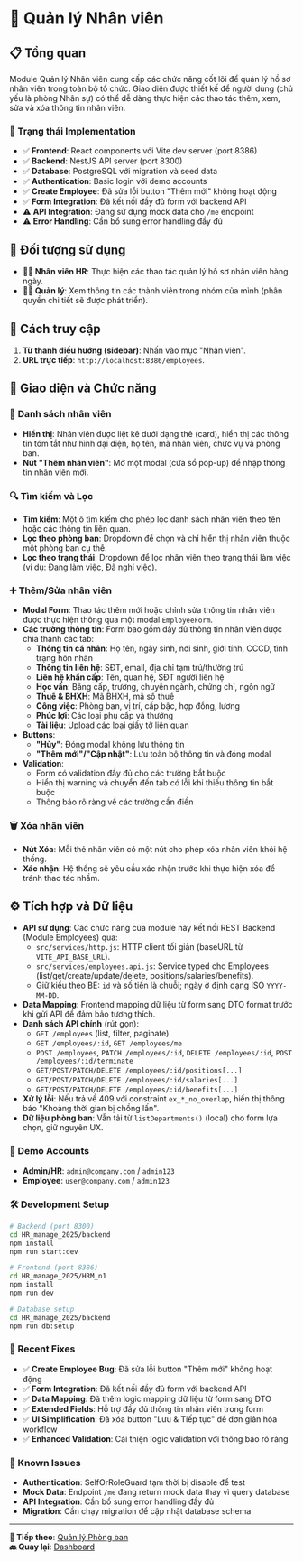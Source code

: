 # 👥 Quản lý Nhân viên

## 📋 Tổng quan

Module Quản lý Nhân viên cung cấp các chức năng cốt lõi để quản lý hồ sơ nhân viên trong toàn bộ tổ chức. Giao diện được thiết kế để người dùng (chủ yếu là phòng Nhân sự) có thể dễ dàng thực hiện các thao tác thêm, xem, sửa và xóa thông tin nhân viên.

### 🚀 Trạng thái Implementation
- ✅ **Frontend**: React components với Vite dev server (port 8386)
- ✅ **Backend**: NestJS API server (port 8300) 
- ✅ **Database**: PostgreSQL với migration và seed data
- ✅ **Authentication**: Basic login với demo accounts
- ✅ **Create Employee**: Đã sửa lỗi button "Thêm mới" không hoạt động
- ✅ **Form Integration**: Đã kết nối đầy đủ form với backend API
- ⚠️ **API Integration**: Đang sử dụng mock data cho `/me` endpoint
- ⚠️ **Error Handling**: Cần bổ sung error handling đầy đủ

## 🎯 Đối tượng sử dụng

- **👩‍💼 Nhân viên HR**: Thực hiện các thao tác quản lý hồ sơ nhân viên hàng ngày.
- **👨‍💻 Quản lý**: Xem thông tin các thành viên trong nhóm của mình (phân quyền chi tiết sẽ được phát triển).

## 🧭 Cách truy cập

1. **Từ thanh điều hướng (sidebar)**: Nhấn vào mục "Nhân viên".
2. **URL trực tiếp**: `http://localhost:8386/employees`.

## 📱 Giao diện và Chức năng

### 📜 **Danh sách nhân viên**

- **Hiển thị**: Nhân viên được liệt kê dưới dạng thẻ (card), hiển thị các thông tin tóm tắt như hình đại diện, họ tên, mã nhân viên, chức vụ và phòng ban.
- **Nút "Thêm nhân viên"**: Mở một modal (cửa sổ pop-up) để nhập thông tin nhân viên mới.

### 🔍 **Tìm kiếm và Lọc**

- **Tìm kiếm**: Một ô tìm kiếm cho phép lọc danh sách nhân viên theo tên hoặc các thông tin liên quan.
- **Lọc theo phòng ban**: Dropdown để chọn và chỉ hiển thị nhân viên thuộc một phòng ban cụ thể.
- **Lọc theo trạng thái**: Dropdown để lọc nhân viên theo trạng thái làm việc (ví dụ: Đang làm việc, Đã nghỉ việc).

### ➕ **Thêm/Sửa nhân viên**

- **Modal Form**: Thao tác thêm mới hoặc chỉnh sửa thông tin nhân viên được thực hiện thông qua một modal `EmployeeForm`.
- **Các trường thông tin**: Form bao gồm đầy đủ thông tin nhân viên được chia thành các tab:
    - **Thông tin cá nhân**: Họ tên, ngày sinh, nơi sinh, giới tính, CCCD, tình trạng hôn nhân
    - **Thông tin liên hệ**: SĐT, email, địa chỉ tạm trú/thường trú
    - **Liên hệ khẩn cấp**: Tên, quan hệ, SĐT người liên hệ
    - **Học vấn**: Bằng cấp, trường, chuyên ngành, chứng chỉ, ngôn ngữ
    - **Thuế & BHXH**: Mã BHXH, mã số thuế
    - **Công việc**: Phòng ban, vị trí, cấp bậc, hợp đồng, lương
    - **Phúc lợi**: Các loại phụ cấp và thưởng
    - **Tài liệu**: Upload các loại giấy tờ liên quan
- **Buttons**: 
    - **"Hủy"**: Đóng modal không lưu thông tin
    - **"Thêm mới"/"Cập nhật"**: Lưu toàn bộ thông tin và đóng modal
- **Validation**: 
    - Form có validation đầy đủ cho các trường bắt buộc
    - Hiển thị warning và chuyển đến tab có lỗi khi thiếu thông tin bắt buộc
    - Thông báo rõ ràng về các trường cần điền

### 🗑️ **Xóa nhân viên**

- **Nút Xóa**: Mỗi thẻ nhân viên có một nút cho phép xóa nhân viên khỏi hệ thống.
- **Xác nhận**: Hệ thống sẽ yêu cầu xác nhận trước khi thực hiện xóa để tránh thao tác nhầm.

## ⚙️ Tích hợp và Dữ liệu

- **API sử dụng**: Các chức năng của module này kết nối REST Backend (Module Employees) qua:
    - `src/services/http.js`: HTTP client tối giản (baseURL từ `VITE_API_BASE_URL`).
    - `src/services/employees.api.js`: Service typed cho Employees (list/get/create/update/delete, positions/salaries/benefits).
    - Giữ kiểu theo BE: `id` và số tiền là chuỗi; ngày ở định dạng ISO `YYYY-MM-DD`.
- **Data Mapping**: Frontend mapping dữ liệu từ form sang DTO format trước khi gửi API để đảm bảo tương thích.
- **Danh sách API chính** (rút gọn):
    - `GET /employees` (list, filter, paginate)
    - `GET /employees/:id`, `GET /employees/me`
    - `POST /employees`, `PATCH /employees/:id`, `DELETE /employees/:id`, `POST /employees/:id/terminate`
    - `GET/POST/PATCH/DELETE /employees/:id/positions[...]`
    - `GET/POST/PATCH/DELETE /employees/:id/salaries[...]`
    - `GET/POST/PATCH/DELETE /employees/:id/benefits[...]`
- **Xử lý lỗi**: Nếu trả về 409 với constraint `ex_*_no_overlap`, hiển thị thông báo "Khoảng thời gian bị chồng lấn".
- **Dữ liệu phòng ban**: Vẫn tải từ `listDepartments()` (local) cho form lựa chọn, giữ nguyên UX.

### 🔐 Demo Accounts
- **Admin/HR**: `admin@company.com` / `admin123`
- **Employee**: `user@company.com` / `admin123`

### 🛠️ Development Setup
```bash
# Backend (port 8300)
cd HR_manage_2025/backend
npm install
npm run start:dev

# Frontend (port 8386)  
cd HR_manage_2025/HRM_n1
npm install
npm run dev

# Database setup
cd HR_manage_2025/backend
npm run db:setup
```

### 🎉 Recent Fixes
- ✅ **Create Employee Bug**: Đã sửa lỗi button "Thêm mới" không hoạt động
- ✅ **Form Integration**: Đã kết nối đầy đủ form với backend API
- ✅ **Data Mapping**: Đã thêm logic mapping dữ liệu từ form sang DTO
- ✅ **Extended Fields**: Hỗ trợ đầy đủ thông tin nhân viên trong form
- ✅ **UI Simplification**: Đã xóa button "Lưu & Tiếp tục" để đơn giản hóa workflow
- ✅ **Enhanced Validation**: Cải thiện logic validation với thông báo rõ ràng

### 🚨 Known Issues
- **Authentication**: SelfOrRoleGuard tạm thời bị disable để test
- **Mock Data**: Endpoint `/me` đang return mock data thay vì query database
- **API Integration**: Cần bổ sung error handling đầy đủ
- **Migration**: Cần chạy migration để cập nhật database schema

---

**📝 Tiếp theo**: [Quản lý Phòng ban](./department-management.md)  
**🔙 Quay lại**: [Dashboard](./dashboard.md)
